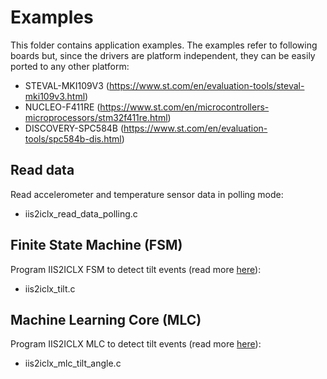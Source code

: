 # Examples

This folder contains application examples. The examples refer to following boards but, since the drivers are platform independent, they can be easily ported to any other platform:

- STEVAL-MKI109V3 (https://www.st.com/en/evaluation-tools/steval-mki109v3.html)
- NUCLEO-F411RE (https://www.st.com/en/microcontrollers-microprocessors/stm32f411re.html)
- DISCOVERY-SPC584B (https://www.st.com/en/evaluation-tools/spc584b-dis.html)

## Read data

Read accelerometer and temperature sensor data in polling mode:

  - iis2iclx_read_data_polling.c

## Finite State Machine (FSM)

Program IIS2ICLX FSM to detect tilt events (read more [here](https://github.com/STMicroelectronics/STMems_Finite_State_Machine/blob/master/application_examples/iis2iclx/Tilt%20detection/README.md)):

  - iis2iclx_tilt.c

## Machine Learning Core (MLC)

Program IIS2ICLX MLC to detect tilt events (read more [here](https://github.com/STMicroelectronics/STMems_Machine_Learning_Core/blob/master/application_examples/iis2iclx/tilt_angle/README.md)):

  - iis2iclx_mlc_tilt_angle.c

